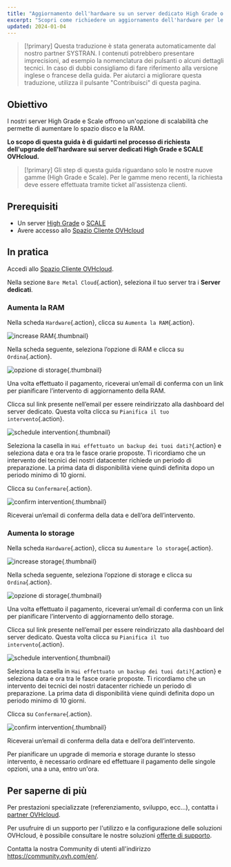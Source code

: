 ```yaml
---
title: "Aggiornamento dell'hardware su un server dedicato High Grade o Scale"
excerpt: "Scopri come richiedere un aggiornamento dell'hardware per le gamme High Grade e SCALE dal tuo Spazio Cliente"
updated: 2024-01-04
---
```


> [!primary]
> Questa traduzione è stata generata automaticamente dal nostro partner SYSTRAN. I contenuti potrebbero presentare imprecisioni, ad esempio la nomenclatura dei pulsanti o alcuni dettagli tecnici. In caso di dubbi consigliamo di fare riferimento alla versione inglese o francese della guida. Per aiutarci a migliorare questa traduzione, utilizza il pulsante "Contribuisci" di questa pagina.
>

## Obiettivo

I nostri server High Grade e Scale offrono un'opzione di scalabilità che permette di aumentare lo spazio disco e la RAM.

**Lo scopo di questa guida è di guidarti nel processo di richiesta dell'upgrade dell'hardware sui server dedicati High Grade e SCALE OVHcloud.**

> [!primary]
> Gli step di questa guida riguardano solo le nostre nuove gamme (High Grade e Scale). Per le gamme meno recenti, la richiesta deve essere effettuata tramite ticket all'assistenza clienti.

## Prerequisiti

- Un server [High Grade](https://www.ovhcloud.com/it/bare-metal/high-grade/) o [SCALE](https://www.ovhcloud.com/it/bare-metal/scale/)
- Avere accesso allo [Spazio Cliente OVHcloud](/links/manager)

## In pratica

Accedi allo [Spazio Cliente OVHcloud](/links/manager).

Nella sezione `Bare Metal Cloud`{.action}, seleziona il tuo server tra i **Server dedicati**.

### Aumenta la RAM

Nella scheda `Hardware`{.action}, clicca su `Aumenta la RAM`{.action}.

![increase RAM](images/increaseram.png){.thumbnail}

Nella scheda seguente, seleziona l’opzione di RAM e clicca su `Ordina`{.action}.

![opzione di storage](images/selectram.png){.thumbnail}

Una volta effettuato il pagamento, riceverai un’email di conferma con un link per pianificare l’intervento di aggiornamento della RAM.

Clicca sul link presente nell’email per essere reindirizzato alla dashboard del server dedicato. Questa volta clicca su `Pianifica il tuo intervento`{.action}.

![schedule intervention](images/ramintervention.png){.thumbnail}

Seleziona la casella in `Hai effettuato un backup dei tuoi dati?`{.action} e seleziona data e ora tra le fasce orarie proposte. Ti ricordiamo che un intervento dei tecnici dei nostri datacenter richiede un periodo di preparazione. La prima data di disponibilità viene quindi definita dopo un periodo minimo di 10 giorni.

Clicca su `Confermare`{.action}.

![confirm intervention](images/ramconfirm.png){.thumbnail}

Riceverai un’email di conferma della data e dell’ora dell’intervento.

### Aumenta lo storage

Nella scheda `Hardware`{.action}, clicca su `Aumentare lo storage`{.action}.

![increase storage](images/increasestorage.png){.thumbnail}

Nella scheda seguente, seleziona l’opzione di storage e clicca su `Ordina`{.action}.

![opzione di storage](images/selectstorage.png){.thumbnail}

Una volta effettuato il pagamento, riceverai un’email di conferma con un link per pianificare l’intervento di aggiornamento dello storage.

Clicca sul link presente nell’email per essere reindirizzato alla dashboard del server dedicato. Questa volta clicca su `Pianifica il tuo intervento`{.action}.

![schedule intervention](images/storageintervention.png){.thumbnail}

Seleziona la casella in `Hai effettuato un backup dei tuoi dati?`{.action} e seleziona data e ora tra le fasce orarie proposte. Ti ricordiamo che un intervento dei tecnici dei nostri datacenter richiede un periodo di preparazione. La prima data di disponibilità viene quindi definita dopo un periodo minimo di 10 giorni.

Clicca su `Confermare`{.action}.

![confirm intervention](images/confirmintervention.png){.thumbnail}

Riceverai un’email di conferma della data e dell’ora dell’intervento.

Per pianificare un upgrade di memoria e storage durante lo stesso intervento, è necessario ordinare ed effettuare il pagamento delle singole opzioni, una a una, entro un'ora.

## Per saperne di più <a name="go-further"></a>
 
Per prestazioni specializzate (referenziamento, sviluppo, ecc...), contatta i [partner OVHcloud](https://partner.ovhcloud.com/it/directory/).
 
Per usufruire di un supporto per l'utilizzo e la configurazione delle soluzioni OVHcloud, è possibile consultare le nostre soluzioni [offerte di supporto](https://www.ovhcloud.com/it/support-levels/).
 
Contatta la nostra Community di utenti all'indirizzo <https://community.ovh.com/en/>.